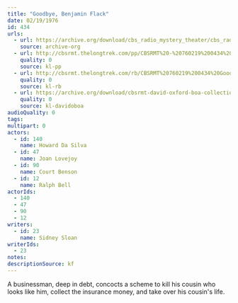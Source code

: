 ```yaml
---
title: "Goodbye, Benjamin Flack"
date: 02/19/1976
id: 434
urls: 
  - url: https://archive.org/download/cbs_radio_mystery_theater/cbs_radio_mystery_theater-0401-0450.zip/cbs_radio_mystery_theater-0401-0450%2Fcbsrmt_0434_good_bye_benjamin_flack.mp3
    source: archive-org
  - url: http://cbsrmt.thelongtrek.com/pp/CBSRMT%20-%20760219%200434%20Goodbye,%20Benjamin%20Flack_pp.mp3
    quality: 0
    source: kl-pp
  - url: http://cbsrmt.thelongtrek.com/rb/CBSRMT%20760219%200434%20Goodbye%20Benjamin%20Flack_wuwm%20intro%20missing%20rec%207_11_76.mp3
    quality: 0
    source: kl-rb
  - url: https://archive.org/download/cbsrmt-david-oxford-boa-collection/CBSRMT-760219-0434-repeated-760711-Good-Bye,-Benjamin-Flack-(128-44)_KIXI-{BoA}.mp3
    quality: 0
    source: kl-davidoboa
audioQuality: 0
tags: 
multipart: 0
actors:  
  - id: 140
    name: Howard Da Silva  
  - id: 47
    name: Joan Lovejoy  
  - id: 90
    name: Court Benson  
  - id: 12
    name: Ralph Bell
actorIds:  
  - 140  
  - 47  
  - 90  
  - 12
writers:  
  - id: 23
    name: Sidney Sloan
writerIds:  
  - 23
notes: 
descriptionSource: kf
---
```

A businessman, deep in debt, concocts a scheme to kill his cousin who looks like him, collect the insurance money, and take over his cousin's life.